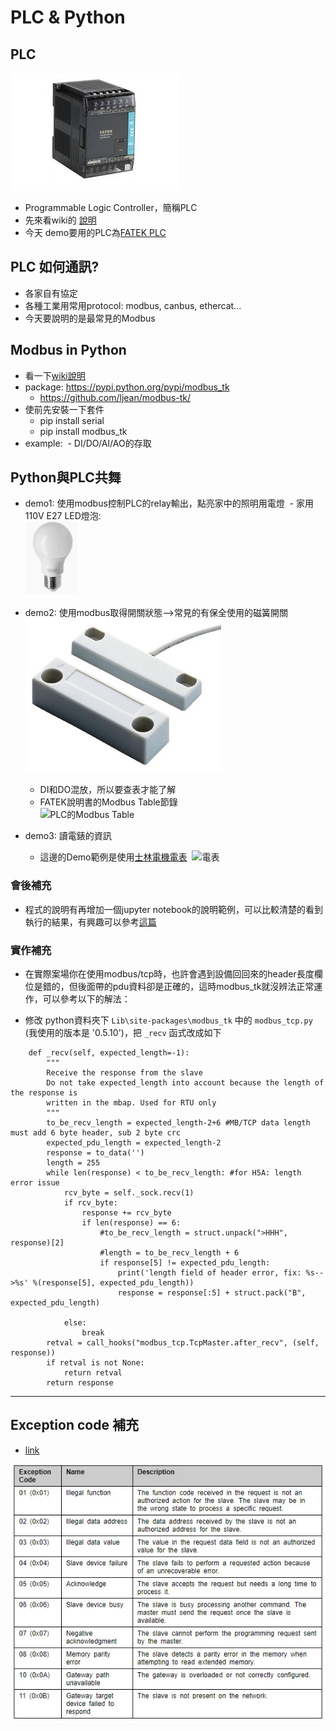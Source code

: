 # PLC & Python

## PLC

![PLC](image/fatek.jpg)
- Programmable Logic Controller，簡稱PLC
- 先來看wiki的 [說明](https://zh.wikipedia.org/wiki/%E5%8F%AF%E7%BC%96%E7%A8%8B%E9%80%BB%E8%BE%91%E6%8E%A7%E5%88%B6%E5%99%A8)
- 今天 demo要用的PLC為[FATEK PLC](http://www.fatek.com/tw/prod.php?act=view&no=1)


## PLC 如何通訊?
- 各家自有協定
- 各種工業用常用protocol: modbus, canbus, ethercat...
- 今天要說明的是最常見的Modbus

## Modbus in Python
- 看一下[wiki說明](https://zh.wikipedia.org/wiki/Modbus)
- package: https://pypi.python.org/pypi/modbus_tk
  - https://github.com/ljean/modbus-tk/
- 使前先安裝一下套件
  - pip install serial
  - pip install modbus_tk
- example:
  - DI/DO/AI/AO的存取
  
## Python與PLC共舞
- demo1: 使用modbus控制PLC的relay輸出，點亮家中的照明用電燈
  - 家用110V E27 LED燈泡:  
  ![家用110V E27 LED燈泡](image/e27.jpg)

- demo2: 使用modbus取得開關狀態-->常見的有保全使用的磁簧開關  
    ![磁簧開關](image/磁簧開關.jpg)
    - DI和DO混放，所以要查表才能了解
    - FATEK說明書的Modbus Table節錄  
    ![PLC的Modbus Table](image/fatek_modbus_addr.png)
  
- demo3: 讀電錶的資訊
    - 這邊的Demo範例是使用[士林電機電表](http://www.seec.com.tw/Content/Goods/GCont.aspx?SiteID=10&MmmID=655575436061073254&CatId=2015120316233269372&MSID=655575454164207353#ad-image-0)
  ![電表](http://www.seec.com.tw/UpFiles/10/Goods_NPics655575436061073254/EG-%E9%9B%BB%E8%A1%A8SPM-8.jpg)

### 會後補充
* 程式的說明有再增加一個jupyter notebook的說明範例，可以比較清楚的看到執行的結果，有興趣可以參考[這篇](Modbus.ipynb)

### 實作補充
- 在實際案場你在使用modbus/tcp時，也許會遇到設備回回來的header長度欄位是錯的，但後面帶的pdu資料卻是正確的，這時modbus_tk就沒辨法正常運作，可以參考以下的解法：

- 修改 python資料夾下 `Lib\site-packages\modbus_tk` 中的 `modbus_tcp.py`  (我使用的版本是 '0.5.10')，把 `_recv` 函式改成如下
```
    def _recv(self, expected_length=-1):
        """
        Receive the response from the slave
        Do not take expected_length into account because the length of the response is
        written in the mbap. Used for RTU only
        """
        to_be_recv_length = expected_length-2+6 #MB/TCP data length must add 6 byte header, sub 2 byte crc
        expected_pdu_length = expected_length-2
        response = to_data('')
        length = 255
        while len(response) < to_be_recv_length: #for H5A: length error issue
            rcv_byte = self._sock.recv(1)
            if rcv_byte:
                response += rcv_byte
                if len(response) == 6:
                    #to_be_recv_length = struct.unpack(">HHH", response)[2]
                    #length = to_be_recv_length + 6
                    if response[5] != expected_pdu_length:
                        print('length field of header error, fix: %s-->%s' %(response[5], expected_pdu_length))
                        response = response[:5] + struct.pack("B", expected_pdu_length)

            else:
                break
        retval = call_hooks("modbus_tcp.TcpMaster.after_recv", (self, response))
        if retval is not None:
            return retval
        return response
```

----
## Exception code 補充

- [link](https://product-help.schneider-electric.com/ED/ES_Power/PP-HJL_Modbus_Guide/EDMS/0611IB1302/0611IB13xx/NSX_MB_Modbus_Protocol/NSX_MB_Modbus_Protocol-5.htm)

![pic](image/mb_exception.jpg)
